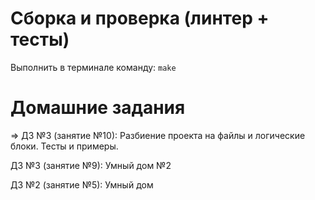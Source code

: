 # Сборка и проверка (линтер + тесты)

Выполнить в терминале команду: `make`

# Домашние задания

=> ДЗ №3 (занятие №10): Разбиение проекта на файлы и логические блоки. Тесты и примеры.

   ДЗ №3 (занятие №9): Умный дом №2

   ДЗ №2 (занятие №5): Умный дом